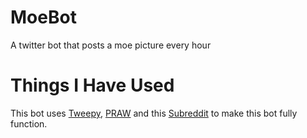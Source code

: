 # MoeBot
A twitter bot that posts a moe picture every hour

# Things I Have Used
This bot uses [Tweepy](https://github.com/tweepy/tweepy), [PRAW](https://github.com/praw-dev/praw) and this [Subreddit](https://www.reddit.com/r/awwnime/) to  make this bot fully function.
